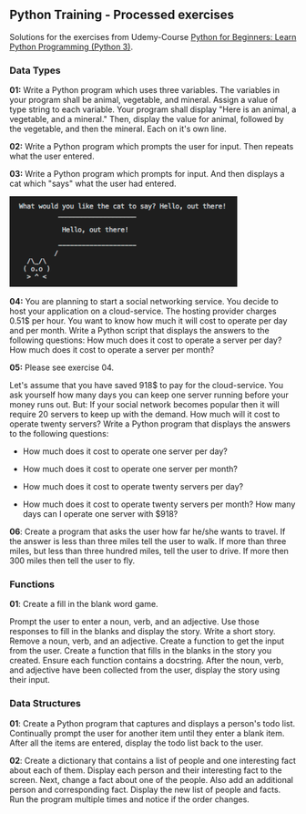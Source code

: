 ## Python Training - Processed exercises

Solutions for the exercises from Udemy-Course [Python for Beginners: Learn Python Programming (Python 3)](https://www.udemy.com/python-programming-projects/).

### Data Types

**01:** Write a Python program which uses three variables. The variables in your program shall be animal, vegetable, and mineral. Assign a value of type string to each variable. Your program shall display "Here is an animal, a vegetable, and a mineral." Then, display the value for animal, followed by the vegetable, and then the mineral. Each on it's own line.

**02:** Write a Python program which prompts the user for input. Then repeats what the user entered.

**03:** Write a Python program which prompts for input. And then displays a cat which "says" what the user had entered.

<img src="./images/hello.png" alt="hello" width="400" />

**04:** You are planning to start a social networking service. You decide to host your application on a cloud-service. The hosting provider charges 0.51$ per hour. You want to know how much it will cost to operate per day and per month.
Write a Python script that displays the answers to the following questions: How much does it cost to operate a server per day?
How much does it cost to operate a server per month?

**05:** Please see exercise 04.

Let's assume that you have saved 918$ to pay for the cloud-service. You ask yourself how many days you can keep one server running before your money runs out. But: If your social network becomes popular then it will require 20 servers to keep up with the demand. How much will it cost to operate twenty servers?
Write a Python program that displays the answers to the following questions:

- How much does it cost to operate one server per day?

- How much does it cost to operate one server per month?

- How much does it cost to operate twenty servers per day?

- How much does it cost to operate twenty servers per month? How many days can I operate one server with $918?

**06**: Create a program that asks the user how far he/she wants to travel. If the answer is less than three miles tell the user to walk. If more than three miles, but less than three hundred miles, tell the user to drive. If more then 300 miles then tell the user to fly.

### Functions

**01**: Create a fill in the blank word game.

Prompt the user to enter a noun, verb, and an adjective. Use those responses to fill in the blanks and display the story.
Write a short story. Remove a noun, verb, and an adjective. Create a function to get the input from the user.
Create a function that fills in the blanks in the story you created. Ensure each function contains a docstring.
After the noun, verb, and adjective have been collected from the user, display the story using their input.

### Data Structures

**01**: Create a Python program that captures and displays a person's to­do list. Continually prompt the user for another item until they enter a blank item. After all the items are entered, display the to­do list back to the user.

**02**: Create a dictionary that contains a list of people and one interesting fact about each of them. Display each person and their interesting fact to the screen. Next, change a fact about one of the people. Also add an additional person and corresponding fact. Display the new list of people and facts. Run the program multiple times and notice if the order changes.
